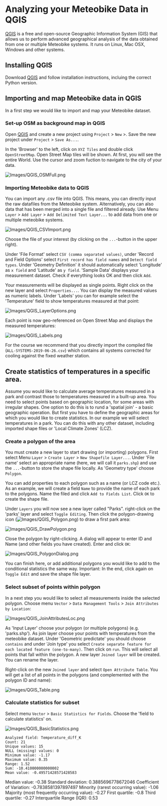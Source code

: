 # Analyzing your Meteobike Data in QGIS

[QGIS](https://qgis.org) is a free and open-source Geographic Information System (GIS) that allows us to perform advanced geographical analysis of the data obtained from one or multiple Meteobike systems. It runs on Linux, Mac OSX, Windows and other systems. 

## Installing QGIS

Download [QGIS](https://qgis.org) and follow installation instructions, incluing the correct Python version.

## Importing and map Meteobike data in QGIS

In a first step we would like to import and map your Meteobike dataset.

### Set-up OSM as background map in QGIS

Open [QGIS](https://qgis.org) and create a new project using `Project` > `New` >. Save the new project under `Project` > `Save As...`. 

In the 'Browser' to the left, click on `XYZ Tiles` and double click `OpenStreetMap`. Open Street Map tiles will be shown.  At first, you will see the entire World. Use the cursor and zoom fuction to navigate to the city of your data.

![Images/QGIS_OSMFull.png](Images/QGIS_OSMFull.png)

### Importing Meteobike data to QGIS

You can import any .csv file into QGIS. This means, you can directly input the raw datafiles from the Meteobike system. Alternatively, you can also data that has been merged into a single file and filtered already. Use Menu `Layer` > `Add Layer` > `Add Delimited Text Layer...` to add data from one or multiple meteobike systems.

![Images/QGIS_CSVImport.png](Images/QGIS_CSVImport.png)

Choose the file of your interest (by clicking on the `...`-button in the upper right). 

Under 'File Format' select `CSV (comma separated values)`, under 'Record and Field Options' select `First record has field names` and `Detect field types`. Under 'Geometry Definition' it should automatically select 'Longitude' as `x field` and 'Latitude' as `y field`. 'Sample Data' displays your measurement dataset. Check if everything looks OK and then click `Add`.

Your measurements will be displayed as single points. Right click on the new layer and select `Properties...`. You can display the measured values as numeric labels. Under 'Labels' you can for example select the 'Temperature' field to show temperatures measured at that point:

![Images/QGIS_LayerOptions.png](Images/QGIS_LayerOptions.png)

Each point is now geo-referenced on Open Street Map and displays the measured temperatures:

![Images/QGIS_Labels.png](Images/QGIS_Labels.png)

For the course we recommend that you directly import the compiled file (`ALL-SYSTEMS-2019-06-26.csv`) which contains all systems corrected for cooling against the fixed weather station.

## Create statistics of temperatures in a specific area.

Assume you would like to calculate average temperatures measured in a park and contrast those to temperatures measured in a built-up area. You need to select points based on geographic location, for some areas with irregular shapes. One option to do this is to rund a 'spatial join' - a basic geographic operation. But first you have to define the geographic areas for which you would like to create statistics. In our example we will select temperatures in a park. You can do this with any other dataset, including imported shape files or 'Local Climate Zones' (LCZ).

### Create a polygon of the area

You must create a new layer to start drawing (or importing) polygons. First select Menu `Layer` > `Create Layer` > `New Shapefile Layer...`. Under 'File name' select an appropriate name (here, we will call it `parks.shp`) and use the `...`-button to store the shape file locally. As 'Geometry type' choose `Polygon`.

You can add properties to each polygon such as a name (or LCZ code etc.). As an example, we will create a field `Name` to provide the name of each park to the polygons. Name the filed and click `Add to Fields List`. Click `OK` to create the shape file.

Under `Layers` you will now see a new layer called "Parks". right-click on the 'parks' layer and select `Toggle Editing`. Then click the polygon-drawing icon (![Images/QGIS_Polygon.png](Images/QGIS_Polygon.png)) to draw a first park area:

![Images/QGIS_DrawPolygon.png](Images/QGIS_DrawPolygon.png)

Close the polygon by right-clicking. A dialog will appear to enter ID and Name (and other fields you have created). Enter and click `OK`:

![Images/QGIS_PolygonDialog.png](Images/QGIS_PolygonDialog.png)

You can finish here, or add additional polygons you would like to add to the conditional statistics the same way. Important: In the end, click again on `Toggle Edit` and save the shape file layer.

### Select subset of points within polygon

In a next step you would like to select all measurements inside the selected polygon. Choose menu `Vector` > `Data Management Tools` > `Join Attributes by Location`:

![Images/QGIS_JoinAttributesLoc.png](Images/QGIS_JoinAttributesLoc.png)

As 'Input Layer' choose your polygon (or multiple polygons) (e.g. 'parks.shp'). As join layer choose your points with temperatures from the meteobike dataset. Under 'Geometric predictate' you should choose `contains` and under 'Join type' you select `Create separate feature for each located feature (one-to-many)`. Then click on `run`. This will select all points that fall within the polygon. A new layer `Joined layer` will be created. You can rename the layer.

Right-click on the new `Joined layer` and select `Open Attribute Table`. You will get a list of all points in the polygons (and complemented with the polygon ID and name):

![Images/QGIS_Table.png](Images/QGIS_Table.png)

### Calculate statistics for subset

Select menu `Vector` > `Basic Statistics for Fields`. Choose the 'field to calculate statistics' on.

![Images/QGIS_BasicStatistics.png](Images/QGIS_BasicStatistics.png)

```
Analyzed field: Temperature_diff_K
Count: 21
Unique values: 15
NULL (missing) values: 0
Minimum value: -1.17
Maximum value: 0.35
Range: 1.52
Sum: -10.410000000000002
Mean value: -0.49571428571428583
```
Median value: -0.38
Standard deviation: 0.3885696778672046
Coefficient of Variation: -0.7838581397897497
Minority (rarest occurring value): -1.06
Majority (most frequently occurring value): -0.27
First quartile: -0.8
Third quartile: -0.27
Interquartile Range (IQR): 0.53
